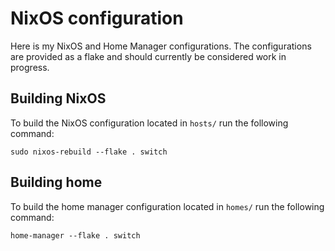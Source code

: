 # NixOS configuration
Here is my NixOS and Home Manager configurations.
The configurations are provided as a flake and should currently be considered work in progress.

## Building NixOS
To build the NixOS configuration located in ```hosts/``` run the following command:

```shell
sudo nixos-rebuild --flake . switch
```

## Building home
To build the home manager configuration located in ```homes/``` run the following command:

```shell
home-manager --flake . switch
```
